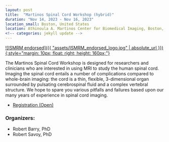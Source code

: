 ```yaml
---
layout: post
title:  "Martinos Spinal Cord Workshop (hybrid)"
duration: "Nov 14, 2023 - Nov 16, 2023"
location_small: Boston, United States
location: Athinoula A. Martinos Center for Biomedical Imaging, Boston, Massachusetts, United States
<!-- categories: jekyll update -->
---
```


[![ISMRM endorsed]({{ "assets/ISMRM_endorsed_logo.jpg" | absolute_url }}){:style="margin: 10px; float: right; height: 160px;"}](https://www.ismrm.org)

The Martinos Spinal Cord Workshop is designed for researchers and clinicians who are interested in using MRI to study the human spinal cord. 
Imaging the spinal cord entails a number of complications compared to whole-brain imaging: the cord is a thin, flexible, 3-dimensional organ surrounded 
by pulsating cerebrospinal fluid and a complex vertebral structure. We hope to spare you various pitfalls and failures based upon our many years of 
experience in spinal cord imaging.

- [Registration (Open)](https://education.martinos.org/home/martinos-spinal-cord-workshop/)

### Organizers:

- Robert Barry, PhD
- Robert Savoy, PhD
